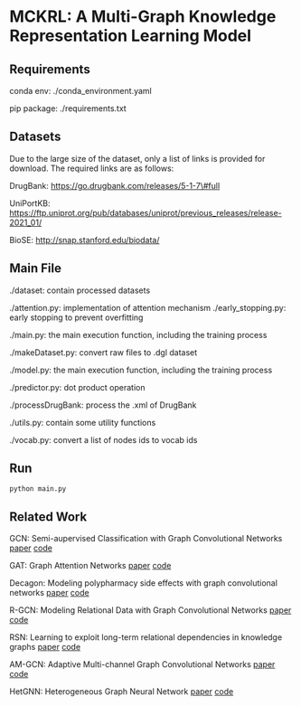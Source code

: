 # MCKRL: A Multi-Graph Knowledge Representation Learning Model

## Requirements
conda env: ./conda_environment.yaml

pip package: ./requirements.txt

## Datasets
Due to the large size of the dataset, only a list of links is provided for download. The required links are as follows:

DrugBank: https://go.drugbank.com/releases/5-1-7\#full

UniPortKB: https://ftp.uniprot.org/pub/databases/uniprot/previous_releases/release-2021_01/

BioSE: http://snap.stanford.edu/biodata/

## Main File
./dataset: contain processed datasets

./attention.py: implementation of attention mechanism
./early_stopping.py: early stopping to prevent overfitting

./main.py: the main execution function, including the training process

./makeDataset.py: convert raw files to .dgl dataset

./model.py: the main execution function, including the training process

./predictor.py: dot product operation

./processDrugBank: process the .xml of DrugBank

./utils.py: contain some utility functions

./vocab.py: convert a list of nodes ids to vocab ids

## Run
`python main.py`

## Related Work
GCN: Semi-aupervised Classification with Graph Convolutional Networks [paper](https://arxiv.org/abs/1609.02907) [code](https://github.com/tkipf/pygcn)

GAT: Graph Attention Networks [paper](https://arxiv.org/abs/1710.10903) [code](https://github.com/Diego999/pyGAT/)

Decagon: Modeling polypharmacy side effects with graph convolutional networks [paper](https://academic.oup.com/bioinformatics/article-abstract/34/13/i457/5045770) [code](https://github.com/marinkaz/decagon)

R-GCN: Modeling Relational Data with Graph Convolutional Networks [paper](https://link.springer.com/chapter/10.1007/978-3-319-93417-4_38) [code](https://github.com/tkipf/relational-gcn)

RSN: Learning to exploit long-term relational dependencies in knowledge
graphs [paper](http://proceedings.mlr.press/v97/guo19c.html?ref=https://githubhelp.com) [code](https://github.com/nju-websoft/RSN)

AM-GCN: Adaptive Multi-channel Graph Convolutional Networks [paper](https://dl.acm.org/doi/abs/10.1145/3394486.3403177) [code](https://github.com/zhumeiqiBUPT/AM-GCN)

HetGNN: Heterogeneous Graph Neural Network [paper](https://dl.acm.org/doi/abs/10.1145/3292500.3330961) [code](https://github.com/Jhy1993/HAN)



